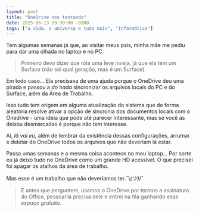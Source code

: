 ```yaml
---
layout: post
title: "OneDrive nos testando"
date: 2025-06-13 19:30:00 -0300
tags: ["a vida, o universo e tudo mais", "informática"]
---
```

Tem algumas semanas já que, ao visitar meus pais, minha mãe me pediu para dar uma olhada no laptop e no PC.  

>Primeiro devo dizer que rola uma leve inveja, já que ela tem um Surface (não sei qual geração, mas é um Surface).

Em todo caso... Ela precisava de uma ajuda porque o OneDrive deu uma pirada e passou a *do nada* sincronizar os arquivos locais do PC e do Surface, além da Área de Trabalho.  

Isso tudo tem origem em alguma atualização do sistema que de forma aleatória resolve ativar a opção de sincronia dos documentos locais com o Onedrive - uma ideia que pode até parecer interessante, mas se você as deixou desmarcadas é porque não tem interesse.  

Aí, *lá vai eu*, além de lembrar da existência dessas configurações, arrumar e deletar do OneDrive todos os arquivos que não deveriam lá estar.  

Passa umas semanas e a mesma coisa acontece no meu laptop... Por sorte eu já deixo tudo no OneDrive como um grande HD acessível. O que precisei foi apagar os atalhos da área de trabalho.  

Mas esse é um trabalho que não deveríamos ter.¯⁠\⁠_⁠(⁠ツ⁠)⁠_⁠/⁠¯  

>E antes que perguntem, usamos o OneDrive por termos a assinatura do Office, pessoal lá precisa dele e entrei na fila ganhando esse *espaço gratuito*.